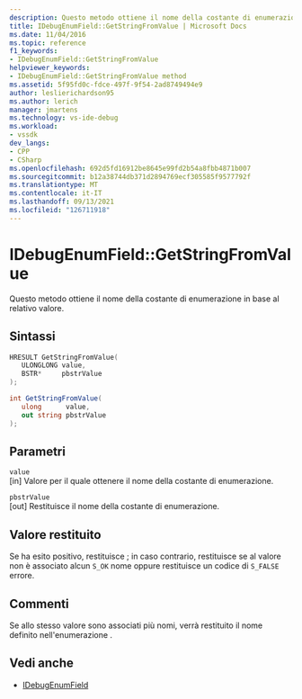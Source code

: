 ```yaml
---
description: Questo metodo ottiene il nome della costante di enumerazione in base al relativo valore.
title: IDebugEnumField::GetStringFromValue | Microsoft Docs
ms.date: 11/04/2016
ms.topic: reference
f1_keywords:
- IDebugEnumField::GetStringFromValue
helpviewer_keywords:
- IDebugEnumField::GetStringFromValue method
ms.assetid: 5f95fd0c-fdce-497f-9f54-2ad8749494e9
author: leslierichardson95
ms.author: lerich
manager: jmartens
ms.technology: vs-ide-debug
ms.workload:
- vssdk
dev_langs:
- CPP
- CSharp
ms.openlocfilehash: 692d5fd16912be8645e99fd2b54a8fbb4871b007
ms.sourcegitcommit: b12a38744db371d2894769ecf305585f9577792f
ms.translationtype: MT
ms.contentlocale: it-IT
ms.lasthandoff: 09/13/2021
ms.locfileid: "126711918"
---
```

# <a name="idebugenumfieldgetstringfromvalue"></a>IDebugEnumField::GetStringFromValue
Questo metodo ottiene il nome della costante di enumerazione in base al relativo valore.

## <a name="syntax"></a>Sintassi

```cpp
HRESULT GetStringFromValue(
   ULONGLONG value,
   BSTR*     pbstrValue
);
```

```csharp
int GetStringFromValue(
   ulong      value,
   out string pbstrValue
);
```

## <a name="parameters"></a>Parametri
`value`\
[in] Valore per il quale ottenere il nome della costante di enumerazione.

`pbstrValue`\
[out] Restituisce il nome della costante di enumerazione.

## <a name="return-value"></a>Valore restituito
 Se ha esito positivo, restituisce ; in caso contrario, restituisce se al valore non è associato alcun `S_OK` nome oppure restituisce un codice di `S_FALSE` errore.

## <a name="remarks"></a>Commenti
 Se allo stesso valore sono associati più nomi, verrà restituito il nome definito nell'enumerazione .

## <a name="see-also"></a>Vedi anche
- [IDebugEnumField](../../../extensibility/debugger/reference/idebugenumfield.md)
